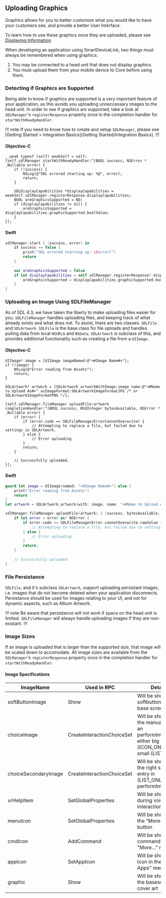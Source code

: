 ## Uploading Graphics
Graphics allows for you to better customize what you would like to have your customers see, and provide a better User Interface.

To learn how to use these graphics once they are uploaded, please see [Displaying Information]().

When developing an application using SmartDeviceLink, two things must always be remembered when using graphics:

1. You may be connected to a head unit that does not display graphics.
2. You must upload them from your mobile device to Core before using them.

### Detecting if Graphics are Supported
Being able to know if graphics are supported is a very important feature of your application, as this avoids you uploading unneccessary images to the head unit. In order to see if graphics are supported, take a look at `SDLManager`'s `registerResponse` property once in the completion handler for `startWithReadyHandler`.

!!! note 
If you need to know how to create and setup `SDLManager`, please see [Getting Started > Integration Basics](Getting Started/Integration Basics).
!!!

#### Objective-C
```objc
__weak typeof (self) weakSelf = self;
[self.sdlManager startWithReadyHandler:^(BOOL success, NSError * _Nullable error) {
    if (!success) {
        NSLog(@"SDL errored starting up: %@", error);
        return;
    } 

    SDLDisplayCapabilities *displayCapabilities = weakSelf.sdlManager.registerResponse.displayCapabilities;
    BOOL areGraphicsSupported = NO;
    if (displayCapabilities != nil) {
        areGraphicsSupported = displayCapabilities.graphicSupported.boolValue;
    } 
}];
```

#### Swift
```swift
sdlManager.start { (success, error) in
    if success == false {
        print("SDL errored starting up: \(error)")
        return
    }
    
    var areGraphicsSupported = false
    if let displayCapabilities = self.sdlManager.registerResponse?.displayCapabilities {
        areGraphicsSupported = displayCapabilities.graphicSupported.boolValue
    }
}
```

### Uploading an Image Using SDLFileManager
As of SDL 4.3, we have taken the liberty to make uploading files easier for you. `SDLFileManager` handles uploading files, and keeping track of what already exists and what does not. To assist, there are two classes: `SDLFile` and `SDLArtwork`. `SDLFile` is the base class for file uploads and handles pulling data from local `NSURL`s and `NSData`. `SDLArtwork` is subclass of this, and provides additional functionality such as creating a file from a `UIImage`.

#### Objective-C
```objc
UIImage* image = [UIImage imageNamed:@"<#Image Name#>"];
if (!image) {
    NSLog(@"Error reading from Assets");
    return;    
}

SDLArtwork* artwork = [SDLArtwork artworkWithImage:image name:@"<#Name to Upload As#>" asImageFormat:SDLArtworkImageFormatJPG /* or SDLArtworkImageFormatPNG */];

[self.sdlManager.fileManager uploadFile:artwork completionHandler:^(BOOL success, NSUInteger bytesAvailable, NSError * _Nullable error) {
	if (error) {
		if (error.code == SDLFileManagerErrorCannotOverwrite) {
	        // Attempting to replace a file, but failed due to settings in SDLArtwork.
	    } else {
	        // Error uploading
	    }
	    return;
	}

    // Successfully uploaded.
}];
```

#### Swift
```swift
guard let image = UIImage(named: "<#Image Name#>") else {
	print("Error reading from Assets")
	return
}
let artwork = SDLArtwork.artwork(with: image, name: "<#Name to Upload As#>", as: .JPG /* or .PNG */)

sdlManager.fileManager.uploadFile(artwork) { (success, bytesAvailable, error) in
    if let error = error as? NSError {
        if error.code == SDLFileManagerError.cannotOverwrite.rawValue {
            // Attempting to replace a file, but failed due to settings in SDLArtwork.
        } else {
            // Error uploading
        }
        return;
    }
    
    // Successfully uploaded
}
```

### File Persistance
`SDLFile`, and it's subclass `SDLArtwork`, support uploading persistant images, i.e. images that do not become deleted when your application disconnects. Persistance should be used for images relating to your UI, and not for dynamic aspects, such as Album Artwork.

!!! note
Be aware that persistance will not work if space on the head unit is limited. `SDLFileManager` will always handle uploading images if they are non-existant. 
!!!

### Image Sizes
If an image is uploaded that is larger than the supported size, that image will be scaled down to accomodate. All image sizes are available from the `SDLManager`'s `registerResponse` property once in the completion handler for `startWithReadyHandler`.

#### Image Specifications
ImageName 		  	 | Used in RPC				  |	Details 																							  |	Height 		 | Width  | Type
---------------------|----------------------------|-------------------------------------------------------------------------------------------------------|--------------|--------|-------
softButtonImage		 | Show 					  | Will be shown on softbuttons on the base screen														  | 70px         | 70px   | png, jpg, bmp
choiceImage 		 | CreateInteractionChoiceSet | Will be shown in the manual part of an performInteraction either big (ICON_ONLY) or small (LIST_ONLY) | 70px         | 70px   | png, jpg, bmp
choiceSecondaryImage | CreateInteractionChoiceSet | Will be shown on the right side of an entry in (LIST_ONLY) performInteraction						  | 35px 		 | 35px   | png, jpg, bmp
vrHelpItem			 | SetGlobalProperties		  | Will be shown during voice interaction 																  | 35px 		 | 35px   | png, jpg, bmp
menuIcon			 | SetGlobalProperties		  | Will be shown on the “More…” button 																  | 35px 		 | 35px   | png, jpg, bmp
cmdIcon				 | AddCommand				  | Will be shown for commands in the "More…" menu 														  | 35px 		 | 35px   | png, jpg, bmp
appIcon 			 | SetAppIcon				  | Will be shown as Icon in the "Mobile Apps" menu 													  | 70px 		 | 70px   | png, jpg, bmp
graphic 			 | Show 					  | Will be shown on the basescreen as cover art 														  | 185px 		 | 185px  | png, jpg, bmp
